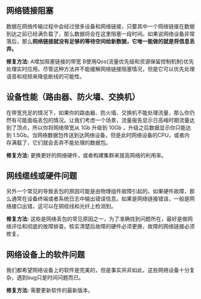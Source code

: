 ## **网络链接阻塞**

数据在网络传输过程中会经过很多设备和网络链接，只要其中一个网络链接在数据到达之前已经满负载了，那么数据将会在这里阻塞一段时间。如果说网络设备非常落后，那么**网络链接就没有足够的等待空间给新数据，它唯一能做的就是将信息丢弃。**

**修复方法:**
A增加阻塞链接的带宽
B使用Qos(流量优先级和资源保留控制机制)优先处理实时应用。尽管这种方法并不能缓解网络链接阻塞情况，但是它可以优先处理语音和视频来降低断线的可能性。

## **设备性能（路由器、防火墙、交换机）**

在带宽充足的情况下，如果你的路由器、防火墙、交换机不能处理流量，那么你仍然有可能面临丢包的情况。让我们考虑一个场景，流量报告显示日高峰时期流量达到了顶点，所以你将网络带宽从 1Gb 升级到 10Gb ，升级之后数据显示你只能达到 1.5Gb。当网络数据包传送到达网络设备，但是此时网络设备的CPU，或者内存满载了，它们就会丢弃不能处理的数据包。

**修复方法:**
更换更好的网络硬件，或者构建集群来提高网络的利用率。

## **网线缆线或硬件问题**

另外一个常见的导致丢包的原因可能是由物理组件故障引起的。如果硬件故障，那么通常在设备终端或者系统日志中输出错误信息。如果是网络链接错误，一般是网络接口出错，这可以在铜缆线和光纤上检测到。

**修复方法:**
这些是网络丢包的常见原因之一，为了准确找到问题所在，最好是做网络评估和彻底的故障排查。核实清楚后故障的硬件必须更换，故障的网络链接必须修复。

## **网络设备上的软件问题**

我们都希望网络设备上的软件是完美的，但是事实并非如此，这些网络设备十分复杂，遇到bug只是时间问题而已。

**修复方法:**
需要更新软件的最新版本。

  
